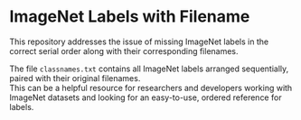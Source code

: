 # ImageNet Labels with Filename
This repository addresses the issue of missing ImageNet labels in the correct serial order along with their corresponding filenames.    

The file `classnames.txt` contains all ImageNet labels arranged sequentially, paired with their original filenames.   
This can be a helpful resource for researchers and developers working with ImageNet datasets and looking for an easy-to-use, ordered reference for labels.
